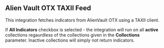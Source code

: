 ## Alien Vault OTX TAXII Feed
This integration fetches indicators from AlienVault OTX using a TAXII client.

If **All Indicators** checkbox is selected - the integration will run on all **active** collections regaurdless of the 
collections given in the **Collections** parameter. Inactive collections will simply not return indicators.


